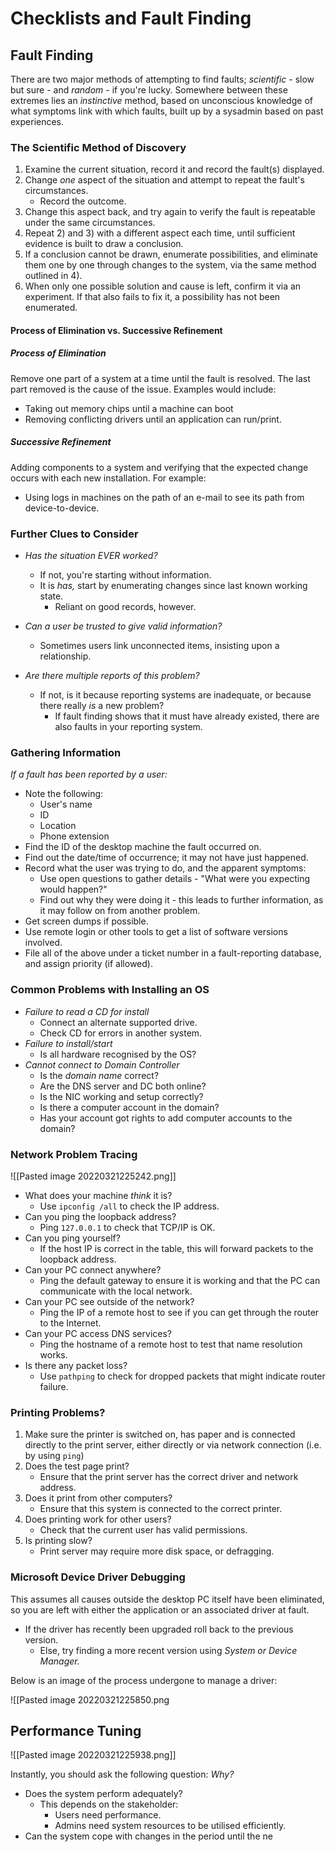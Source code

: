 # Checklists and Fault Finding
## Fault Finding
There are two major methods of attempting to find faults; *scientific* - slow but sure - and *random* - if you're lucky. Somewhere between these extremes lies an *instinctive* method, based on unconscious knowledge of what symptoms link with which faults, built up by a sysadmin based on past experiences.

### The Scientific Method of Discovery
1) Examine the current situation, record it and record the fault(s) displayed.
2) Change *one* aspect of the situation and attempt to repeat the fault's circumstances.
	- Record the outcome.
3) Change this aspect back, and try again to verify the fault is repeatable under the same circumstances.
4) Repeat 2) and 3) with a different aspect each time, until sufficient evidence is built to draw a conclusion.
5) If a conclusion cannot be drawn, enumerate possibilities, and eliminate them one by one through changes to the system, via the same method outlined in 4).
6) When only one possible solution and cause is left, confirm it via an experiment. If that also fails to fix it, a possibility has not been enumerated.

#### Process of Elimination vs. Successive Refinement
##### Process of Elimination
Remove one part of a system at a time until the fault is resolved. The last part removed is the cause of the issue. Examples would include:
- Taking out memory chips until a machine can boot
- Removing conflicting drivers until an application can run/print.

##### Successive Refinement
Adding components to a system and verifying that the expected change occurs with each new installation. For example:
- Using logs in machines on the path of an e-mail to see its path from device-to-device.

### Further Clues to Consider
- *Has the situation EVER worked?*
	- If not, you're starting without information.
	- It is *has,* start by enumerating changes since last known working state.
		- Reliant on good records, however.

- *Can a user be trusted to give valid information?*
	- Sometimes users link unconnected items, insisting upon a relationship.

- *Are there multiple reports of this problem?*
	- If not, is it because reporting systems are inadequate, or because there really *is* a new problem?
		- If fault finding shows that it must have already existed, there are also faults in your reporting system.

### Gathering Information
*If a fault has been reported by a user:*
- Note the following:
	- User's name
	- ID
	- Location
	- Phone extension
- Find the ID of the desktop machine the fault occurred on.
- Find out the date/time of occurrence; it may not have just happened.
- Record what the user was trying to do, and the apparent symptoms:
	- Use open questions to gather details - "What were you expecting would happen?"
	- Find out why they were doing it - this leads to further information, as it may follow on from another problem.
- Get screen dumps if possible.
- Use remote login or other tools to get a list of software versions involved.
- File all of the above under a ticket number in a fault-reporting database, and assign priority (if allowed).

### Common Problems with Installing an OS
- *Failure to read a CD for install*
	- Connect an alternate supported drive.
	- Check CD for errors in another system.
- *Failure to install/start*
	- Is all hardware recognised by the OS?
- *Cannot connect to Domain Controller*
	- Is the *domain name* correct?
	- Are the DNS server and DC both online?
	- Is the NIC working and setup correctly?
	- Is there a computer account in the domain?
	- Has your account got rights to add computer accounts to the domain?

### Network Problem Tracing
![[Pasted image 20220321225242.png]]

- What does your machine *think* it is?
	- Use `ipconfig /all` to check the IP address.
- Can you ping the loopback address?
	- Ping `127.0.0.1` to check that TCP/IP is OK.
- Can you ping yourself?
	- If the host IP is correct in the table, this will forward packets to the loopback address.
- Can your PC connect anywhere?
	- Ping the default gateway to ensure it is working and that the PC can communicate with the local network.
- Can your PC see outside of the network?
	- Ping the IP of a remote host to see if you can get through the router to the Internet.
- Can your PC access DNS services?
	- Ping the hostname of a remote host to test that name resolution works.
- Is there any packet loss?
	- Use `pathping` to check for dropped packets that might indicate router failure.

### Printing Problems?
1) Make sure the printer is switched on, has paper and is connected directly to the print server, either directly or via network connection (i.e. by using `ping`)
2) Does the test page print?
	- Ensure that the print server has the correct driver and network address.
3) Does it print from other computers?
	- Ensure that this system is connected to the correct printer.
4) Does printing work for other users?
	- Check that the current user has valid permissions.
5) Is printing slow?
	- Print server may require more disk space, or defragging.

### Microsoft Device Driver Debugging
This assumes all causes outside the desktop PC itself have been eliminated, so you are left with either the application or an associated driver at fault.
- If the driver has recently been upgraded roll back to the previous version.
	- Else, try finding a more recent version using *System or Device Manager.*

Below is an image of the process undergone to manage a driver:

![[Pasted image 20220321225850.png

## Performance Tuning
![[Pasted image 20220321225938.png]]

Instantly, you should ask the following question: *Why?*
- Does the system perform adequately?
	- This depends on the stakeholder:
		- Users need performance.
		- Admins need system resources to be utilised efficiently.
- Can the system cope with changes in the period until the ne